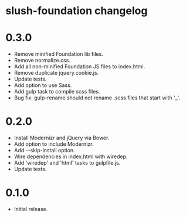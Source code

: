 # slush-foundation changelog

# 0.3.0

- Remove minified Foundation lib files.
- Remove normalize.css.
- Add all non-minified Foundation JS files to index.html.
- Remove duplicate jquery.cookie.js.
- Update tests.
- Add option to use Sass.
- Add gulp task to compile scss files.
- Bug fix: gulp-rename should not rename .scss files that start with '_'.

# 0.2.0

- Install Modernizr and jQuery via Bower.
- Add option to include Modernizr.
- Add --skip-install option.
- Wire dependencies in index.html with wiredep.
- Add 'wiredep' and 'html' tasks to gulpfile.js.
- Update tests.

# 0.1.0

- Initial release.
